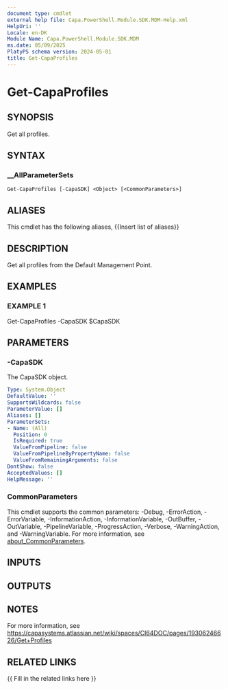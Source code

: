 ```yaml
---
document type: cmdlet
external help file: Capa.PowerShell.Module.SDK.MDM-Help.xml
HelpUri: ''
Locale: en-DK
Module Name: Capa.PowerShell.Module.SDK.MDM
ms.date: 05/09/2025
PlatyPS schema version: 2024-05-01
title: Get-CapaProfiles
---
```


# Get-CapaProfiles

## SYNOPSIS

Get all profiles.

## SYNTAX

### __AllParameterSets

```
Get-CapaProfiles [-CapaSDK] <Object> [<CommonParameters>]
```

## ALIASES

This cmdlet has the following aliases,
  {{Insert list of aliases}}

## DESCRIPTION

Get all profiles from the Default Management Point.

## EXAMPLES

### EXAMPLE 1

Get-CapaProfiles -CapaSDK $CapaSDK

## PARAMETERS

### -CapaSDK

The CapaSDK object.

```yaml
Type: System.Object
DefaultValue: ''
SupportsWildcards: false
ParameterValue: []
Aliases: []
ParameterSets:
- Name: (All)
  Position: 0
  IsRequired: true
  ValueFromPipeline: false
  ValueFromPipelineByPropertyName: false
  ValueFromRemainingArguments: false
DontShow: false
AcceptedValues: []
HelpMessage: ''
```

### CommonParameters

This cmdlet supports the common parameters: -Debug, -ErrorAction, -ErrorVariable,
-InformationAction, -InformationVariable, -OutBuffer, -OutVariable, -PipelineVariable,
-ProgressAction, -Verbose, -WarningAction, and -WarningVariable. For more information, see
[about_CommonParameters](https://go.microsoft.com/fwlink/?LinkID=113216).

## INPUTS

## OUTPUTS

## NOTES

For more information, see https://capasystems.atlassian.net/wiki/spaces/CI64DOC/pages/19306246626/Get+Profiles


## RELATED LINKS

{{ Fill in the related links here }}

